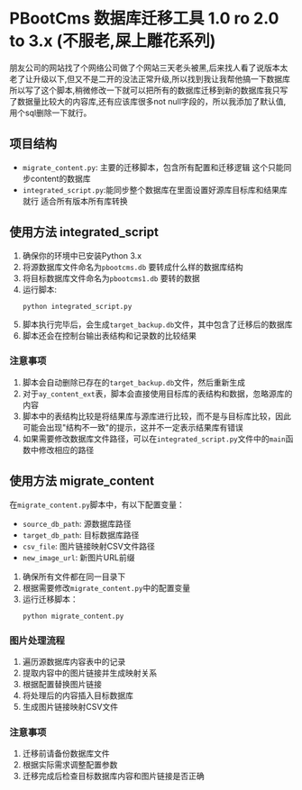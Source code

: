 # PBootCms 数据库迁移工具 1.0 ro 2.0 to 3.x (不服老,屎上雕花系列)

朋友公司的网站找了个网络公司做了个网站三天老头被黑,后来找人看了说版本太老了让升级以下,但又不是二开的没法正常升级,所以找到我让我帮他搞一下数据库所以写了这个脚本,稍微修改一下就可以把所有的数据库迁移到新的数据库我只写了数据量比较大的内容库,还有应该库很多not null字段的，所以我添加了默认值,用个sql删除一下就行。

## 项目结构

- `migrate_content.py`: 主要的迁移脚本，包含所有配置和迁移逻辑 这个只能同步content的数据库
- `integrated_script.py`:能同步整个数据库在里面设置好源库目标库和结果库就行 适合所有版本所有库转换

## 使用方法 integrated_script

1. 确保你的环境中已安装Python 3.x
2. 将源数据库文件命名为`pbootcms.db` 要转成什么样的数据库结构
3. 将目标数据库文件命名为`pbootcms1.db` 要转的数据
4. 运行脚本:
   ```
   python integrated_script.py
   ```
5. 脚本执行完毕后，会生成`target_backup.db`文件，其中包含了迁移后的数据库
6. 脚本还会在控制台输出表结构和记录数的比较结果

### 注意事项

1. 脚本会自动删除已存在的`target_backup.db`文件，然后重新生成
2. 对于`ay_content_ext`表，脚本会直接使用目标库的表结构和数据，忽略源库的内容
3. 脚本中的表结构比较是将结果库与源库进行比较，而不是与目标库比较，因此可能会出现"结构不一致"的提示，这并不一定表示结果库有错误
4. 如果需要修改数据库文件路径，可以在`integrated_script.py`文件中的`main`函数中修改相应的路径


## 使用方法 migrate_content

在`migrate_content.py`脚本中，有以下配置变量：

- `source_db_path`: 源数据库路径
- `target_db_path`: 目标数据库路径
- `csv_file`: 图片链接映射CSV文件路径
- `new_image_url`: 新图片URL前缀

1. 确保所有文件都在同一目录下
2. 根据需要修改`migrate_content.py`中的配置变量
3. 运行迁移脚本：
   ```
   python migrate_content.py
   ```

### 图片处理流程

1. 遍历源数据库内容表中的记录
2. 提取内容中的图片链接并生成映射关系
3. 根据配置替换图片链接
4. 将处理后的内容插入目标数据库
5. 生成图片链接映射CSV文件

### 注意事项

1. 迁移前请备份数据库文件
2. 根据实际需求调整配置参数
3. 迁移完成后检查目标数据库内容和图片链接是否正确
